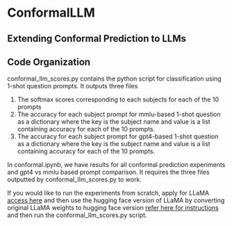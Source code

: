 # ConformalLLM
## Extending Conformal Prediction to LLMs 

## Code Organization
conformal_llm_scores.py contains the python script for classification using 1-shot question prompts. It outputs three files
1) The softmax scores corresponding to each subjects for each of the 10 prompts
2) The accuracy for each subject prompt for mmlu-based 1-shot question as a dictionary where the key is the subject name and value is a list containing accuracy for each of the 10 prompts.
3) The accuracy for each subject prompt for gpt4-based 1-shot question as a dictionary where the key is the subject name and value is a list containing accuracy for each of the 10 prompts.

In conformal.ipynb, we have results for all conformal prediction experiments and gpt4 vs mmlu based prompt comparison. It requires the three files outputted by conformal_llm_scores.py to work.

If you would like to run the experiments from scratch, apply for LLaMA [access here](https://docs.google.com/forms/d/e/1FAIpQLSfqNECQnMkycAp2jP4Z9TFX0cGR4uf7b_fBxjY_OjhJILlKGA/viewform) and then use the hugging face version of LLaMA by converting original LLaMA weights to hugging face version [refer here for instructions](https://huggingface.co/docs/transformers/main/model_doc/llama) and then run the conformal_llm_scores.py script.


